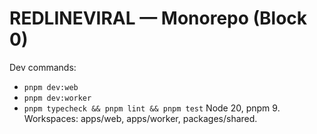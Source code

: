 # REDLINEVIRAL — Monorepo (Block 0)
Dev commands:
- `pnpm dev:web`
- `pnpm dev:worker`
- `pnpm typecheck && pnpm lint && pnpm test`
Node 20, pnpm 9. Workspaces: apps/web, apps/worker, packages/shared.
